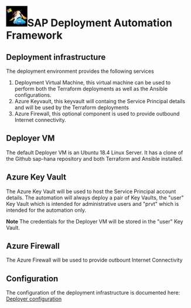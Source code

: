# ![SAP Deployment Automation Framework](../assets/images/UnicornSAPBlack64x64.png)**SAP Deployment Automation Framework** #

## Deployment infrastructure ##

The deployment environment provides the following services

1. Deployment Virtual Machine, this virtual machine can be used to perform both the Terraform deployments as well as the Ansible configurations.
2. Azure Keyvault, this keyvault will containg the Service Principal details and will be used by the Terraform deployments
3. Azure Firewall, this optional component is used to provide outbound Internet connectivity.

## Deployer VM ##

The default Deployer VM is an Ubuntu 18.4 Linux Server. It has a clone of the Github sap-hana repository and both Terraform and Ansible installed.

## Azure Key Vault ##

The Azure Key Vault will be used to host the Service Principal account details. The automation will always deploy a pair of Key Vaults, the "user" Key Vault which is intended for administrative users and "prvt" which is intended for the automation only.

**Note** The credentials for the Deployer VM will be stored in the "user" Key Vault.

## Azure Firewall ##

The Azure Firewall will be used to provide outbount Internet Connectivity

## Configuration ##

The configuration of the deployment infrastructure is documented here: [Deployer configuration](./configuration-deployer.md)
